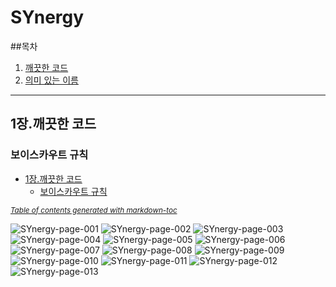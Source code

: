 # SYnergy

##목차

1. [깨끗한 코드](#1장.-깨끗한-코드)
2. [의미 있는 이름](#2장.-의미-있는-이름)

---
## 1장.깨끗한 코드
### 보이스카우트 규칙



- [1장.깨끗한 코드](#1-------)
  * [보이스카우트 규칙](#---------)

<small><i><a href='http://ecotrust-canada.github.io/markdown-toc/'>Table of contents generated with markdown-toc</a></i></small>

![SYnergy-page-001](https://github.com/JustYarnSir17/Fitness_pjt/assets/122420033/cebe6547-428f-4a0f-a418-f869ee3f6d3f)
![SYnergy-page-002](https://github.com/JustYarnSir17/Fitness_pjt/assets/122420033/83abfafa-83d7-4ca8-b969-13d1fca54fbd)
![SYnergy-page-003](https://github.com/JustYarnSir17/Fitness_pjt/assets/122420033/2bb053d1-ee34-444b-a2fa-e6b80a12dcda)
![SYnergy-page-004](https://github.com/JustYarnSir17/Fitness_pjt/assets/122420033/8b583beb-a092-4b53-b526-e410df3e66cc)
![SYnergy-page-005](https://github.com/JustYarnSir17/Fitness_pjt/assets/122420033/08402ddb-f31c-4d1e-839f-68860c89800e)
![SYnergy-page-006](https://github.com/JustYarnSir17/Fitness_pjt/assets/122420033/d20c32b2-787b-467d-96dc-336abdee94c8)
![SYnergy-page-007](https://github.com/JustYarnSir17/Fitness_pjt/assets/122420033/4d6b1518-d662-4c05-ab15-7882f043db03)
![SYnergy-page-008](https://github.com/JustYarnSir17/Fitness_pjt/assets/122420033/c7d1f5f8-03e4-4239-af43-f860323989a5)
![SYnergy-page-009](https://github.com/JustYarnSir17/Fitness_pjt/assets/122420033/89a3031b-8faa-4075-b350-bf328aa24a02)
![SYnergy-page-010](https://github.com/JustYarnSir17/Fitness_pjt/assets/122420033/b932863a-364b-4427-b923-26feb62c0241)
![SYnergy-page-011](https://github.com/JustYarnSir17/Fitness_pjt/assets/122420033/627ca3be-de2b-4acb-98e2-6e3a87161a7c)
![SYnergy-page-012](https://github.com/JustYarnSir17/Fitness_pjt/assets/122420033/7e17fc6f-b3cb-4cd1-8561-99767ff3ee81)
![SYnergy-page-013](https://github.com/JustYarnSir17/Fitness_pjt/assets/122420033/689f3a0c-183d-4c79-b3e8-089df24a411a)

